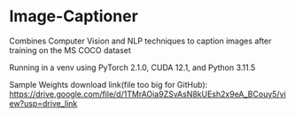 # Image-Captioner
Combines Computer Vision and NLP techniques to caption images after training on the MS COCO dataset

Running in a venv using PyTorch 2.1.0, CUDA 12.1, and Python 3.11.5

Sample Weights download link(file too big for GitHub):<br>
https://drive.google.com/file/d/1TMrAOia9ZSvAsN8kUEsh2x9eA_BCouy5/view?usp=drive_link